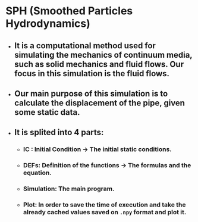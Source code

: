 # SPH (Smoothed Particles Hydrodynamics) 
- ## It is a computational method used for simulating the mechanics of continuum media, such as solid mechanics and fluid flows. Our focus in this simulation is the fluid flows.
- ## Our main purpose of this simulation is to calculate the displacement of the pipe, given some static data.
- ## It is splited into 4 parts:
  - ### IC : Initial Condition -> The initial static conditions.
  - ### DEFs: Definition of the functions -> The formulas and the equation.
  - ### Simulation: The main program.
  - ### Plot: In order to save the time of execution and take the already cached values saved on `.npy` format and plot it. 
